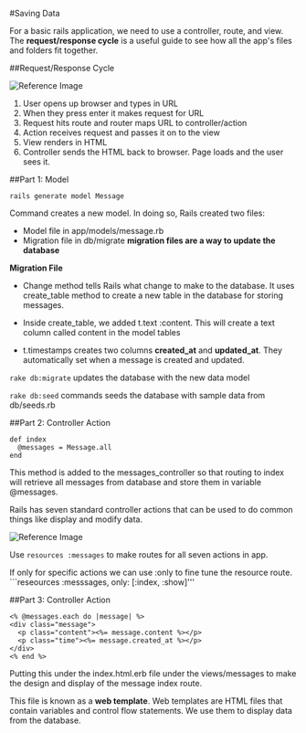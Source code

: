 #Saving Data

For a basic rails application, we need to use a controller, route, and view. The **request/response cycle** is a useful
guide to see how all the app's files and folders fit together.

##Request/Response Cycle

![Reference Image](https://s3.amazonaws.com/codecademy-content/projects/3/request-response-cycle-static.svg)

1. User opens up browser and types in URL
2. When they press enter it makes request for URL
3. Request hits route and router maps URL to controller/action
4. Action receives request and passes it on to the view
5. View renders in HTML
6. Controller sends the HTML back to browser. Page loads and the user sees it.

##Part 1: Model

```
rails generate model Message
```

Command creates a new model. In doing so, Rails created two files:

- Model file in app/models/message.rb
- Migration file in db/migrate **migration files are a way to update the database**

**Migration File**

- Change method tells Rails what change to make to the database. It uses create_table method to create a new
table in the database for storing messages.

- Inside create_table, we added t.text :content. This will create a text column called content in the model tables
- t.timestamps creates two columns **created_at** and **updated_at**. They automatically set when a message is created
and updated.

```rake db:migrate``` updates the database with the new data model

```rake db:seed``` commands seeds the database with sample data from db/seeds.rb

##Part 2: Controller Action

```
def index
  @messages = Message.all
end
```

This method is added to the messages_controller so that routing to index will retrieve all messages from database and store them in variable @messages.

Rails has seven standard controller actions that can be used to do common things like display and modify data.

![Reference Image](https://s3.amazonaws.com/codecademy-content/projects/3/seven-actions.svg)

Use ```resources :messages``` to make routes for all seven actions in app.

If only for specific actions we can use :only to fine tune the resource route. ```reseources :messsages, only: [:index, :show]'''

##Part 3: Controller Action

```
<% @messages.each do |message| %> 
<div class="message"> 
  <p class="content"><%= message.content %></p> 
  <p class="time"><%= message.created_at %></p> 
</div> 
<% end %>
```

Putting this under the index.html.erb file under the views/messages to make the design and display of the message index route.

This file is known as a **web template**. Web templates are HTML files that contain variables and control flow statements. We use them to display data from the database.

